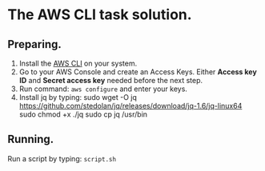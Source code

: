 # The AWS CLI task solution.

## Preparing.
1. Install the [AWS CLI](https://docs.aws.amazon.com/cli/latest/userguide/install-linux.html) on your system.
2. Go to your AWS Console and create an Access Keys.
Either **Access key ID** and **Secret access key** needed before the next step.
3. Run command:
`aws configure`
and enter your keys.
4. Install jq by typing:
    sudo wget -O jq https://github.com/stedolan/jq/releases/download/jq-1.6/jq-linux64
    sudo chmod +x ./jq
    sudo cp jq /usr/bin

## Running.
Run a script by typing:
`script.sh`
